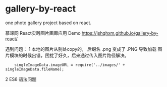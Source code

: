 # gallery-by-react
one photo gallery project  based on  react.  

慕课网 React实践图片画廊应用  Demo
https://jshqhxm.github.io/gallery-by-react/


遇到问题：
1  本地的图片从别处copy的， 后缀名 .png  变成了 .PNG   导致加载  图片模块的时候出错，困扰了好久，后来通过传入图片路径解决。

		singleImageData.imageURL = require('../images/' + singleImageData.fileName);

2  ES6 语法问题
